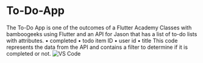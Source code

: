 # To-Do-App
The To-Do App is one of the outcomes of a Flutter Academy Classes with bamboogeeks using Flutter and an API for Jason that has a list of to-do lists with attributes.
•	completed
•	todo item ID
•	user id
•	title
This code represents the data from the API and contains a filter to determine if it is completed or not.
![VS Code](https://github.com/reemaabdullah1/To-Do-App/assets/122248897/36eb596a-0a54-44c3-a5be-1d18a4e5d15a)
